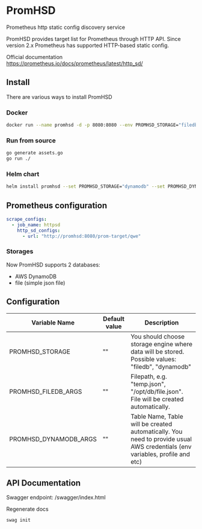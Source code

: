 # PromHSD


Prometheus http static config discovery service 

PromHSD provides target list for Prometheus through HTTP API. Since version 2.x Prometheus has supported HTTP-based static config.

Official documentation https://prometheus.io/docs/prometheus/latest/http_sd/

## Install
There are various ways to install PromHSD

### Docker
```bash
docker run --name promhsd -d -p 8080:8080 --env PROMHSD_STORAGE="filedb" --env PROMHSD_FILEDB_ARGS="db.json" --env ghcr.io/gasoid/promhsd:latest
```

### Run from source
```bash
go generate assets.go
go run ./
```

### Helm chart
```bash
helm install promhsd --set PROMHSD_STORAGE="dynamodb" --set PROMHSD_DYNAMODB_ARGS="tableName" https://raw.githubusercontent.com/Gasoid/PromHSD/main/helm/promhsd 
```


## Prometheus configuration
```yaml
scrape_configs:
  - job_name: httpsd
    http_sd_configs:
      - url: "http://promhsd:8080/prom-target/qwe"

```

### Storages
Now PromHSD supports 2 databases:
- AWS DynamoDB
- file (simple json file)
<!--
- Azure CosmosDB
- Google
-->

## Configuration
| Variable Name  | Default value | Description |
| ------------- | ------------- | ------------- |
| PROMHSD_STORAGE | "" | You should choose storage engine where data will be stored. Possible values: "filedb", "dynamodb"  |
| PROMHSD_FILEDB_ARGS | "" | Filepath, e.g. "temp.json", "/opt/db/file.json". File will be created automatically. |
| PROMHSD_DYNAMODB_ARGS | "" | Table Name, Table will be created automatically. You need to provide usual AWS credentials (env variables, profile and etc) |

## API Documentation
Swagger endpoint: /swagger/index.html

Regenerate docs
```
swag init
```
